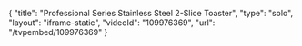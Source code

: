 {
    "title": "Professional Series Stainless Steel 2-Slice Toaster",
    "type": "solo",
    "layout": "iframe-static",
    "videoId": "109976369",
    "url": "\/tvpembed\/109976369"
}